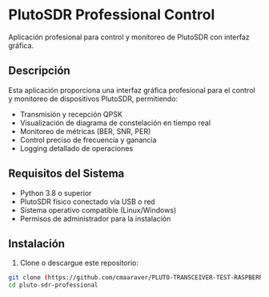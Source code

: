 # PlutoSDR Professional Control

Aplicación profesional para control y monitoreo de PlutoSDR con interfaz gráfica.

## Descripción

Esta aplicación proporciona una interfaz gráfica profesional para el control y monitoreo de dispositivos PlutoSDR, permitiendo:

- Transmisión y recepción QPSK
- Visualización de diagrama de constelación en tiempo real
- Monitoreo de métricas (BER, SNR, PER)
- Control preciso de frecuencia y ganancia
- Logging detallado de operaciones

## Requisitos del Sistema

- Python 3.8 o superior
- PlutoSDR físico conectado vía USB o red
- Sistema operativo compatible (Linux/Windows)
- Permisos de administrador para la instalación

## Instalación

1. Clone o descargue este repositorio:
```bash
git clone (https://github.com/cmaaraver/PLUTO-TRANSCEIVER-TEST-RASPBERRY-PI.git)
cd pluto-sdr-professional
